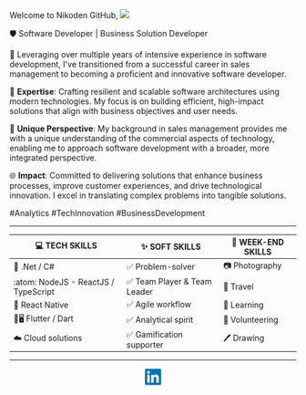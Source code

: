 
Welcome to Nikoden GitHub, <img src="https://raw.githubusercontent.com/MartinHeinz/MartinHeinz/master/wave.gif" width="30px">  

🛡️  Software Developer | Business Solution Developer

🚀 Leveraging over multiple years of intensive experience in software development, I've transitioned from a successful career in sales management to becoming a proficient and innovative software developer.

🔬 **Expertise**: Crafting resilient and scalable software architectures using modern technologies. My focus is on building efficient, high-impact solutions that align with business objectives and user needs.

🏦 **Unique Perspective**: My background in sales management provides me with a unique understanding of the commercial aspects of technology, enabling me to approach software development with a broader, more integrated perspective.

🌐 **Impact**: Committed to delivering solutions that enhance business processes, improve customer experiences, and drive technological innovation. I excel in translating complex problems into tangible solutions.

#Analytics #TechInnovation #BusinessDevelopment

---

|  💻 TECH SKILLS                       | ✨ SOFT SKILLS                                 |  🌳 WEEK-END SKILLS        |
|---------------------------------------|------------------------------------------------|-----------------------------------|
| 💠  .Net / C#                         | :white_check_mark: Problem-solver              | :camera: Photography              |
| :atom:  NodeJS - ReactJS / TypeScript | :white_check_mark: Team Player & Team Leader   | :sunrise_over_mountains: Travel   |
| 📱  React Native                      | :white_check_mark: Agile workflow              | :book: Learning                   |
| 📱🖥️  Flutter / Dart                  | :white_check_mark: Analytical spirit           | :open_hands: Volunteering         |
| ☁️  Cloud solutions                    | :white_check_mark: Gamification supporter      | :pen: Drawing                     |

---

<div align="center" style="display: flex; justify-content: center; align-items: center; gap: 20px;">
  <a href="https://linkedin.com/in/nicolas-denoel">
    <img src="https://github.com/devicons/devicon/blob/master/icons/linkedin/linkedin-original.svg" alt="LinkedIn" width="30" height="30" />
  </a> 
</div>
